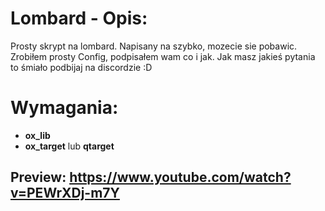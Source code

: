 # Lombard - Opis:
Prosty skrypt na lombard. Napisany na szybko, mozecie sie pobawic. Zrobiłem prosty Config, podpisałem wam co i jak.  Jak masz jakieś pytania to śmiało podbijaj na discordzie :D

# Wymagania:
- **ox_lib**
- **ox_target** lub **qtarget**

## Preview: https://www.youtube.com/watch?v=PEWrXDj-m7Y
